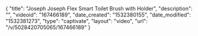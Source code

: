 {
    "title": "Joseph Joseph Flex Smart Toilet Brush with Holder",
    "description": "",
    "videoid": "167466189",
    "date_created": "1532380155",
    "date_modified": "1532381273",
    "type": "captivate",
    "layout": "video",
    "url": "\/v\/5028420705065\/167466189"
}